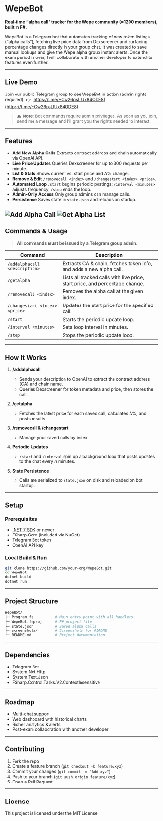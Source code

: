 # WepeBot

**Real-time “alpha call” tracker for the Wepe community (≈1200 members), built in F#.**

WepeBot is a Telegram bot that automates tracking of new token listings (“alpha calls”), fetching live price data from Dexscreener and surfacing percentage changes directly in your group chat. It was created to save manual lookups and give the Wepe alpha group instant alerts. Once the exam period is over, I will collaborate with another developer to extend its features even further.

---

## Live Demo

Join our public Telegram group to see WepeBot in action (admin rights required):
👉 [https://t.me/+Cw26psLlUx84ODE8](https://t.me/+Cw26psLlUx84ODE8)

> ⚠️ **Note:** Bot commands require admin privileges. As soon as you join, send me a message and I’ll grant you the rights needed to interact.

---

## Features

* **Add New Alpha Calls**
  Extracts contract address and chain automatically via OpenAI API.
* **Live Price Updates**
  Queries Dexscreener for up to 300 requests per minute.
* **List & Stats**
  Shows current vs. start price and Δ% change.
* **Remove & Edit**
  `/removecall <index>` and `/changestart <index> <price>`.
* **Automated Loop**
  `/start` begins periodic postings; `/interval <minutes>` adjusts frequency; `/stop` ends the loop.
* **Admin-Only Access**
  Only group admins can manage calls.
* **Persistence**
  Saves state in `state.json` and reloads on startup.
  
![Add Alpha Call](screenshots/add_alpha_call.png)
![Get Alpha List](screenshots/get_alpha_list.png)
---

## Commands & Usage

> **All commands must be issued by a Telegram group admin.**

| Command                        | Description                                                                  |
| ------------------------------ | ---------------------------------------------------------------------------- |
| `/addalphacall <description>`  | Extracts CA & chain, fetches token info, and adds a new alpha call.          |
| `/getalpha`                    | Lists all tracked calls with live price, start price, and percentage change. |
| `/removecall <index>`          | Removes the alpha call at the given index.                                   |
| `/changestart <index> <price>` | Updates the start price for the specified call.                              |
| `/start`                       | Starts the periodic update loop.                                             |
| `/interval <minutes>`          | Sets loop interval in minutes.                                               |
| `/stop`                        | Stops the periodic update loop.                                              |

---

## How It Works

1. **/addalphacall**

   * Sends your description to OpenAI to extract the contract address (CA) and chain name.
   * Queries Dexscreener for token metadata and price, then stores the call.
2. **/getalpha**

   * Fetches the latest price for each saved call, calculates Δ%, and posts results.
3. **/removecall & /changestart**

   * Manage your saved calls by index.
4. **Periodic Updates**

   * `/start` and `/interval` spin up a background loop that posts updates to the chat every *n* minutes.
5. **State Persistence**

   * Calls are serialized to `state.json` on disk and reloaded on bot startup.

---

## Setup

### Prerequisites

* [.NET 7 SDK](https://dotnet.microsoft.com/download) or newer
* FSharp.Core (included via NuGet)
* Telegram Bot token
* OpenAI API key

### Local Build & Run

```bash
git clone https://github.com/your-org/WepeBot.git
cd WepeBot
dotnet build
dotnet run
```

---

## Project Structure

```bash
WepeBot/
├─ Program.fs          # Main entry point with all handlers
├─ WepeBot.fsproj      # F# project file
├─ state.json          # Saved alpha calls
├─ screenshots/        # Screenshots for README
└─ README.md           # Project documentation
```

---

## Dependencies

* Telegram.Bot
* System.Net.Http
* System.Text.Json
* FSharp.Control.Tasks.V2.ContextInsensitive

---

## Roadmap

* Multi-chat support
* Web dashboard with historical charts
* Richer analytics & alerts
* Post-exam collaboration with another developer

---

## Contributing

1. Fork the repo
2. Create a feature branch (`git checkout -b feature/xyz`)
3. Commit your changes (`git commit -m "Add xyz"`)
4. Push to your branch (`git push origin feature/xyz`)
5. Open a Pull Request

---

## License

This project is licensed under the MIT License.
